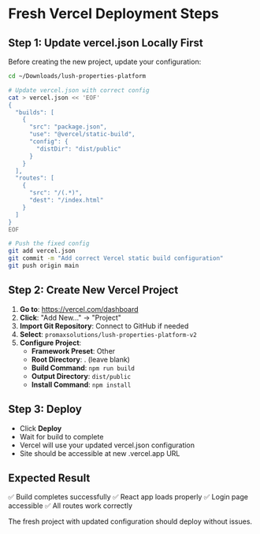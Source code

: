 # Fresh Vercel Deployment Steps

## Step 1: Update vercel.json Locally First
Before creating the new project, update your configuration:

```bash
cd ~/Downloads/lush-properties-platform

# Update vercel.json with correct config
cat > vercel.json << 'EOF'
{
  "builds": [
    {
      "src": "package.json", 
      "use": "@vercel/static-build",
      "config": {
        "distDir": "dist/public"
      }
    }
  ],
  "routes": [
    {
      "src": "/(.*)",
      "dest": "/index.html"
    }
  ]
}
EOF

# Push the fixed config
git add vercel.json
git commit -m "Add correct Vercel static build configuration"
git push origin main
```

## Step 2: Create New Vercel Project
1. **Go to**: https://vercel.com/dashboard
2. **Click**: "Add New..." → "Project"
3. **Import Git Repository**: Connect to GitHub if needed
4. **Select**: `promaxsolutions/lush-properties-platform-v2`
5. **Configure Project**:
   - **Framework Preset**: Other
   - **Root Directory**: . (leave blank)
   - **Build Command**: `npm run build`
   - **Output Directory**: `dist/public`
   - **Install Command**: `npm install`

## Step 3: Deploy
- Click **Deploy**
- Wait for build to complete
- Vercel will use your updated vercel.json configuration
- Site should be accessible at new .vercel.app URL

## Expected Result
✅ Build completes successfully
✅ React app loads properly
✅ Login page accessible
✅ All routes work correctly

The fresh project with updated configuration should deploy without issues.